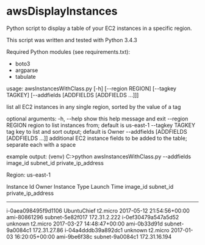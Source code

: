 # awsDisplayInstances
Python script to display a table of your EC2 instances in a specific region.

This script was written and tested with Python 3.4.3

Required Python modules (see requirements.txt):
- boto3
- argparse
- tabulate

usage: awsInstancesWithClass.py [-h] [--region REGION] [--tagkey TAGKEY]
                                [--addfields [ADDFIELDS [ADDFIELDS ...]]]

list all EC2 instances in any single region, sorted by the value of a tag

optional arguments:
  -h, --help            show this help message and exit
  --region REGION       region to list instances from; default is us-east-1
  --tagkey TAGKEY       tag key to list and sort output; default is Owner
  --addfields [ADDFIELDS [ADDFIELDS ...]]
                        additional EC2 instance fields to be added to the
                        table; separate each with a space
                        
example output:
(venv) C:\>python awsInstancesWithClass.py --addfields image_id subnet_id private_ip_address

Region: us-east-1

Instance Id          Owner        Instance Type    Launch Time                image_id      subnet_id        private_ip_address
-------------------  -----------  ---------------  -------------------------  ------------  ---------------  --------------------
i-0aea098495f9d1106  UbuntuChief  t2.micro         2017-05-12 21:54:56+00:00  ami-80861296  subnet-5e82f017  172.31.2.222
i-0ef30479a547a5d52  unknown      t2.micro         2017-03-27 14:48:47+00:00  ami-0b33d91d  subnet-9a0084c1  172.31.27.86
i-04a4dddb39a892dc1  unknown      t2.micro         2017-01-03 16:20:05+00:00  ami-9be6f38c  subnet-9a0084c1  172.31.16.194

